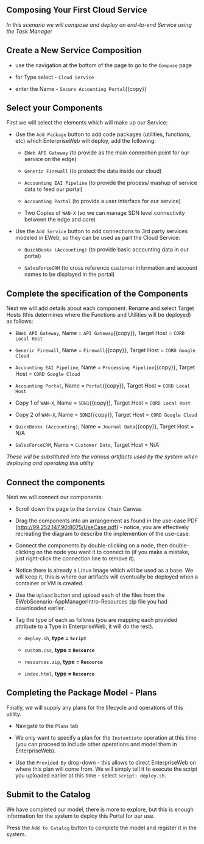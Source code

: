 ## Composing Your First Cloud Service

*In this scenario we will compose and deploy an end-to-end Service using the Task Manager*

## Create a New Service Composition

- use the navigation at the bottom of the page to go to the `Compose` page

- for Type select - `Cloud Service`

- enter the Name - `Secure Accounting Portal`{{copy}}

## Select your Components

First we will select the elements which will make up our Service:

- Use the `Add Package` button to add code packages (utilities, functions, etc) which EnterpriseWeb will deploy, add the following:

  - `EWeb API Gateway` (to provide as the main connection point for our service on the edge)

  - `Generic Firewall` (to protect the data inside our cloud)

  - `Accounting EAI Pipeline` (to provide the process/ mashup of service data to feed our portal)
  
  - `Accounting Portal` (to provide a user interface for our service)
  
  - Two Copies of `WAN-X` (so we can manage SDN level connectivity between the edge and core)
  
- Use the `Add Service` button to add connections to 3rd party services modeled in EWeb, so they can be used as part the Cloud Service:

  - `QuickBooks (Accounting)` (to provide basic accounting data in our portal)
  
  - `SalesForceCRM` (to cross reference customer information and account names to be displayed in the portal)

## Complete the specification of the Components

Next we will add details about each component. Rename and select Target Hosts (this determines where the Functions and Utilities will be deployed) as follows:

- `EWeb API Gateway`, Name = `API Gateway`{{copy}}, Target Host = `CORD Local Host`

- `Generic Firewall`, Name = `Firewall`{{copy}}, Target Host = `CORD Google Cloud`

- `Accounting EAI Pipeline`, Name = `Processing Pipeline`{{copy}}, Target Host = `CORD Google Cloud`
  
- `Accounting Portal`, Name = `Portal`{{copy}}, Target Host = `CORD Local Host`
  
- Copy 1 of `WAN-X`, Name = `SDN1`{{copy}}, Target Host = `CORD Local Host`
  
- Copy 2 of `WAN-X`, Name = `SDN2`{{copy}}, Target Host = `CORD Google Cloud`
  
- `QuickBooks (Accounting)`, Name = `Journal Data`{{copy}}, Target Host = N/A
  
- `SalesForceCRM`, Name = `Customer Data`, Target Host = N/A

*These will be substituted into the various artifacts used by the system when deploying and operating this utility*

## Connect the components

Next we will connect our components:

- Scroll down the page to the `Service Chain` Canvas

- Drag the components into an arrangement as found in the use-case PDF (http://99.252.147.90:8075/UseCase.pdf) - notice, you are effectively recreating the diagram to describe the implemention of the use-case.  

- Connect the components by double-clicking on a node, then double-clicking on the node you want it to connect to (if you make a mistake, just right-click the connection line to remove it).



- Notice there is already a Linux Image which will be used as a base. We will keep it, this is where our artifacts will eventually be deployed when a container or VM is created.

- Use the `Upload` button and upload each of the files from the EWebScenario-AppManagerIntro-Resources zip file you had downloaded earlier.

- Tag the type of each as follows (you are mapping each provided attribute to a Type in EnterpriseWeb, it will do the rest).
  
  - `deploy.sh`, **type = `Script`** 
  
  - `custom.css`, **type = `Resource`** 
  
  - `resources.zip`, **type = `Resource`** 
    
  - `index.html`, **type = `Resource`** 

## Completing the Package Model - Plans

Finally, we will supply any plans for the lifecycle and operations of this utility.

- Navigate to the `Plans` tab

- We only want to specify a plan for the `Instantiate` operation at this time (you can proceed to include other operations and model them in EnterpriseWeb).

- Use the `Provided By` drop-down - this allows to direct EnterpriseWeb on where this plan will come from. We will simply tell it to execute the script you uploaded earlier at this time - select `script: deploy.sh`.

## Submit to the Catalog

We have completed our model, there is more to explore, but this is enough information for the system to deploy this Portal for our use.

Press the `Add to Catalog` button to complete the model and register it in the system.

